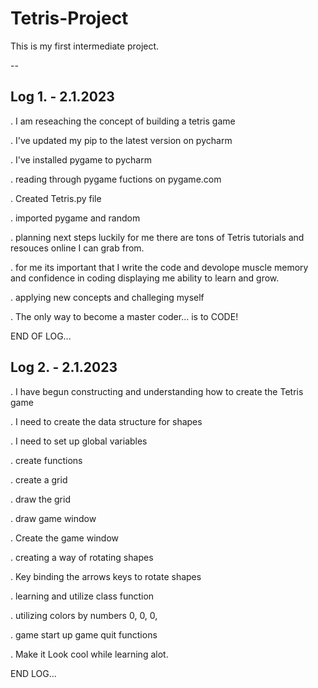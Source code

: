 # Tetris-Project
This is my first intermediate project.

--
## Log 1. - 2.1.2023

. I am reseaching the concept of building a tetris game

. I've updated my pip to the latest version on pycharm

. I've installed pygame to pycharm

. reading through pygame fuctions on pygame.com

. Created Tetris.py file

. imported pygame and random

. planning next steps luckily for me there are tons of Tetris tutorials and resouces online I can grab from. 

. for me its important that I write the code and devolope muscle memory and confidence in coding displaying me ability to learn and grow.

. applying new concepts and challeging myself

. The only way to become a master coder... is to CODE!

END OF LOG...


## Log 2. - 2.1.2023 

. I have begun constructing and understanding how to create the Tetris game

. I need to create the data structure for shapes

. I need to set up global variables

. create functions

. create a grid

. draw the grid

. draw game window

. Create the game window

. creating a way of rotating shapes

. Key binding the arrows keys to rotate shapes

. learning and utilize class function

. utilizing colors by numbers 0, 0, 0,

. game start up game quit functions

. Make it Look cool while learning alot.

END LOG...


